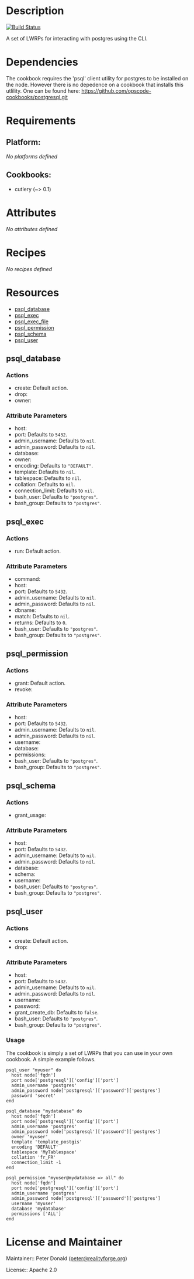 # Description

[![Build Status](https://secure.travis-ci.org/realityforge/chef-psql.png?branch=master)](http://travis-ci.org/realityforge/chef-psql)

A set of LWRPs for interacting with postgres using the CLI.

Dependencies
============

The cookbook requires the 'psql' client utility for postgres to be installed on the node. However there is no depedence on a
cookbook that installs this utlility. One can be found here: https://github.com/opscode-cookbooks/postgresql.git

# Requirements

## Platform:

*No platforms defined*

## Cookbooks:

* cutlery (~> 0.1)

# Attributes

*No attributes defined*

# Recipes

*No recipes defined*

# Resources

* [psql_database](#psql_database)
* [psql_exec](#psql_exec)
* [psql_exec_file](#psql_exec_file)
* [psql_permission](#psql_permission)
* [psql_schema](#psql_schema)
* [psql_user](#psql_user)

## psql_database

### Actions

- create:  Default action.
- drop:
- owner:

### Attribute Parameters

- host:
- port:  Defaults to <code>5432</code>.
- admin_username:  Defaults to <code>nil</code>.
- admin_password:  Defaults to <code>nil</code>.
- database:
- owner:
- encoding:  Defaults to <code>"DEFAULT"</code>.
- template:  Defaults to <code>nil</code>.
- tablespace:  Defaults to <code>nil</code>.
- collation:  Defaults to <code>nil</code>.
- connection_limit:  Defaults to <code>nil</code>.
- bash_user:  Defaults to <code>"postgres"</code>.
- bash_group:  Defaults to <code>"postgres"</code>.

## psql_exec

### Actions

- run:  Default action.

### Attribute Parameters

- command:
- host:
- port:  Defaults to <code>5432</code>.
- admin_username:  Defaults to <code>nil</code>.
- admin_password:  Defaults to <code>nil</code>.
- dbname:
- match:  Defaults to <code>nil</code>.
- returns:  Defaults to <code>0</code>.
- bash_user:  Defaults to <code>"postgres"</code>.
- bash_group:  Defaults to <code>"postgres"</code>.

## psql_permission

### Actions

- grant:  Default action.
- revoke:

### Attribute Parameters

- host:
- port:  Defaults to <code>5432</code>.
- admin_username:  Defaults to <code>nil</code>.
- admin_password:  Defaults to <code>nil</code>.
- username:
- database:
- permissions:
- bash_user:  Defaults to <code>"postgres"</code>.
- bash_group:  Defaults to <code>"postgres"</code>.

## psql_schema

### Actions

- grant_usage:

### Attribute Parameters

- host:
- port:  Defaults to <code>5432</code>.
- admin_username:  Defaults to <code>nil</code>.
- admin_password:  Defaults to <code>nil</code>.
- database:
- schema:
- username:
- bash_user:  Defaults to <code>"postgres"</code>.
- bash_group:  Defaults to <code>"postgres"</code>.

## psql_user

### Actions

- create:  Default action.
- drop:

### Attribute Parameters

- host:
- port:  Defaults to <code>5432</code>.
- admin_username:  Defaults to <code>nil</code>.
- admin_password:  Defaults to <code>nil</code>.
- username:
- password:
- grant_create_db:  Defaults to <code>false</code>.
- bash_user:  Defaults to <code>"postgres"</code>.
- bash_group:  Defaults to <code>"postgres"</code>.

### Usage

The cookbook is simply a set of LWRPs that you can use in your own cookbook. A simple example follows.

    psql_user "myuser" do
      host node['fqdn']
      port node['postgresql']['config']['port']
      admin_username 'postgres'
      admin_password node['postgresql']['password']['postgres']
      password 'secret'
    end

    psql_database "mydatabase" do
      host node['fqdn']
      port node['postgresql']['config']['port']
      admin_username 'postgres'
      admin_password node['postgresql']['password']['postgres']
      owner 'myuser'
      template 'template_postgis'
      encoding 'DEFAULT'
      tablespace 'MyTablespace'
      collation 'fr_FR'
      connection_limit -1
    end

    psql_permission "myuser@mydatabase => all" do
      host node['fqdn']
      port node['postgresql']['config']['port']
      admin_username 'postgres'
      admin_password node['postgresql']['password']['postgres']
      username 'myuser'
      database 'mydatabase'
      permissions ['ALL']
    end


# License and Maintainer

Maintainer:: Peter Donald (<peter@realityforge.org>)

License:: Apache 2.0
